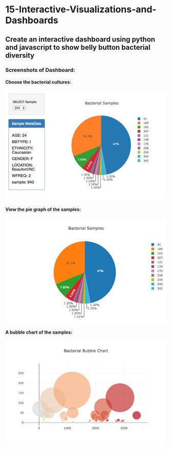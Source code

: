 # 15-Interactive-Visualizations-and-Dashboards

## Create an interactive dashboard using python and javascript to show belly button bacterial diversity

### Screenshots of Dashboard:

#### Choose the bacterial cultures:
![bellybutton1](screenshot_app.png)

#### View the pie graph of the samples:
![bellybutton2](piechart.png)

#### A bubble chart of the samples:
![bubblechart](newplot.png)